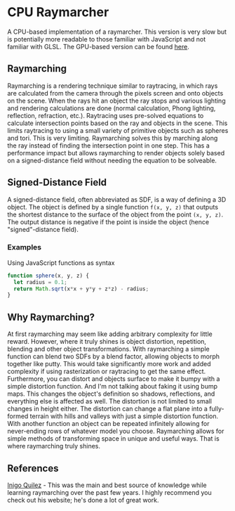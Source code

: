 # CPU Raymarcher
A CPU-based implementation of a raymarcher. This version is very slow but is potentially more readable to those familiar with JavaScript and not familiar with GLSL. The GPU-based version can be found [here](https://github.com/i-yam-jeremy/gpu-raymarcher).

## Raymarching
Raymarching is a rendering technique similar to raytracing, in which rays are calculated from the camera through the pixels screen and onto objects on the scene. When the rays hit an object the ray stops and various lighting and rendering calculations are done (normal calculation, Phong lighting, reflection, refraction, etc.). Raytracing uses pre-solved equations to calculate intersection points based on the ray and objects in the scene. This limits raytracing to using a small variety of primitive objects such as spheres and tori. This is very limiting. Raymarching solves this by marching along the ray instead of finding the intersection point in one step. This has a performance impact but allows raymarching to render objects solely based on a signed-distance field without needing the equation to be solveable.

## Signed-Distance Field
A signed-distance field, often abbreviated as SDF, is a way of defining a 3D object. The object is defined by a single function `f(x, y, z)` that outputs the shortest distance to the surface of the object from the point `(x, y, z)`. The output distance is negative if the point is inside the object (hence "signed"-distance field).

### Examples
Using JavaScript functions as syntax
```javascript
function sphere(x, y, z) {
  let radius = 0.1;
  return Math.sqrt(x*x + y*y + z*z) - radius;
}
```

## Why Raymarching?
At first raymarching may seem like adding arbitrary complexity for little reward. However, where it truly shines is object distortion, repetition, blending and other object transformations. With raymarching a simple function can blend two SDFs by a blend factor, allowing objects to morph together like putty. This would take significantly more work and added complexity if using rasterization or raytracing to get the same effect. Furthermore, you can distort and objects surface to make it bumpy with a simple distortion function. And I'm not talking about faking it using bump maps. This changes the object's definition so shadows, reflections, and everything else is affected as well. The distortion is not limited to small changes in height either. The distortion can change a flat plane into a fully-formed terrain with hills and valleys with just a simple distortion function. With another function an object can be repeated infinitely allowing for never-ending rows of whatever model you choose. Raymarching allows for simple methods of transforming space in unique and useful ways. That is where raymarching truly shines.

## References
[Inigo Quilez](http://iquilezles.org/) - This was the main and best source of knowledge while learning raymarching over the past few years. I highly recommend you check out his website; he's done a lot of great work.
